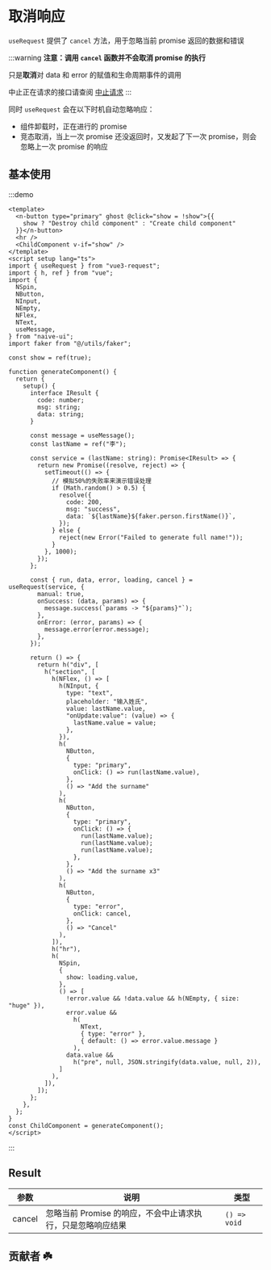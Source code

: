 # 取消响应

`useRequest` 提供了 `cancel` 方法，用于忽略当前 promise 返回的数据和错误

:::warning
**注意：调用 `cancel` 函数并不会取消 promise 的执行**

只是**取消**对 data 和 error 的赋值和生命周期事件的调用

中止正在请求的接口请查阅 [中止请求](./abort-request.md)
:::

同时 `useRequest` 会在以下时机自动忽略响应：

- 组件卸载时，正在进行的 promise
- 竞态取消，当上一次 promise 还没返回时，又发起了下一次 promise，则会忽略上一次 promise 的响应

## 基本使用

:::demo

```vue
<template>
  <n-button type="primary" ghost @click="show = !show">{{
    show ? "Destroy child component" : "Create child component"
  }}</n-button>
  <hr />
  <ChildComponent v-if="show" />
</template>
<script setup lang="ts">
import { useRequest } from "vue3-request";
import { h, ref } from "vue";
import {
  NSpin,
  NButton,
  NInput,
  NEmpty,
  NFlex,
  NText,
  useMessage,
} from "naive-ui";
import faker from "@/utils/faker";

const show = ref(true);

function generateComponent() {
  return {
    setup() {
      interface IResult {
        code: number;
        msg: string;
        data: string;
      }

      const message = useMessage();
      const lastName = ref("李");

      const service = (lastName: string): Promise<IResult> => {
        return new Promise((resolve, reject) => {
          setTimeout(() => {
            // 模拟50%的失败率来演示错误处理
            if (Math.random() > 0.5) {
              resolve({
                code: 200,
                msg: "success",
                data: `${lastName}${faker.person.firstName()}`,
              });
            } else {
              reject(new Error("Failed to generate full name!"));
            }
          }, 1000);
        });
      };

      const { run, data, error, loading, cancel } = useRequest(service, {
        manual: true,
        onSuccess: (data, params) => {
          message.success(`params -> "${params}"`);
        },
        onError: (error, params) => {
          message.error(error.message);
        },
      });

      return () => {
        return h("div", [
          h("section", [
            h(NFlex, () => [
              h(NInput, {
                type: "text",
                placeholder: "输入姓氏",
                value: lastName.value,
                "onUpdate:value": (value) => {
                  lastName.value = value;
                },
              }),
              h(
                NButton,
                {
                  type: "primary",
                  onClick: () => run(lastName.value),
                },
                () => "Add the surname"
              ),
              h(
                NButton,
                {
                  type: "primary",
                  onClick: () => {
                    run(lastName.value);
                    run(lastName.value);
                    run(lastName.value);
                  },
                },
                () => "Add the surname x3"
              ),
              h(
                NButton,
                {
                  type: "error",
                  onClick: cancel,
                },
                () => "Cancel"
              ),
            ]),
            h("hr"),
            h(
              NSpin,
              {
                show: loading.value,
              },
              () => [
                !error.value && !data.value && h(NEmpty, { size: "huge" }),
                error.value &&
                  h(
                    NText,
                    { type: "error" },
                    { default: () => error.value.message }
                  ),
                data.value &&
                  h("pre", null, JSON.stringify(data.value, null, 2)),
              ]
            ),
          ]),
        ]);
      };
    },
  };
}
const ChildComponent = generateComponent();
</script>
```

:::

## Result

| 参数   | 说明                                                            | 类型         |
| ------ | --------------------------------------------------------------- | ------------ |
| cancel | 忽略当前 Promise 的响应，不会中止请求执行，只是忽略响应结果 | `() => void` |

## 贡献者 :shamrock:

<Team />